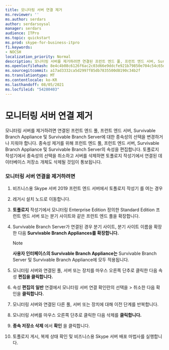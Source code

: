```yaml
---
title: 모니터링 서버 연결 제거
ms.reviewer: ''
ms.author: serdars
author: serdarsoysal
manager: serdars
audience: ITPro
ms.topic: quickstart
ms.prod: skype-for-business-itpro
f1.keywords:
- NOCSH
localization_priority: Normal
description: 모니터링 서버를 제거하려면 연결된 프런트 엔드 풀, 프런트 엔드 서버, Survivable Branch Appliance 및 Survivable Branch Server에 대한 종속성 변경 또는 선택을 취소해야 합니다. 종속성 제거를 위해 프런트 엔드 풀, 프런트 엔드 서버, Survivable Branch Appliance 및 Survivable Branch Server의 속성을 편집합니다. 토폴로지 작성기에서 종속성의 선택을 취소하고 서버를 삭제하면 토폴로지 작성기에서 연결된 데이터베이스 저장소 개체도 삭제될 것임이 통보됩니다.
ms.openlocfilehash: 8e4c4b08c6126f6ac2c03d66e9ddcfe921b79850e704c54c65d6951c1449aa9f
ms.sourcegitcommit: a17ad3332ca5d2997f85db7835500d8190c34b2f
ms.translationtype: MT
ms.contentlocale: ko-KR
ms.lasthandoff: 08/05/2021
ms.locfileid: "54280403"
---
```

# <a name="remove-the-monitoring-server-association"></a>모니터링 서버 연결 제거

모니터링 서버를 제거하려면 연결된 프런트 엔드 풀, 프런트 엔드 서버, Survivable Branch Appliance 및 Survivable Branch Server에 대한 종속성의 선택을 변경하거나 지워야 합니다. 종속성 제거를 위해 프런트 엔드 풀, 프런트 엔드 서버, Survivable Branch Appliance 및 Survivable Branch Server의 속성을 편집합니다. 토폴로지 작성기에서 종속성의 선택을 취소하고 서버를 삭제하면 토폴로지 작성기에서 연결된 데이터베이스 저장소 개체도 삭제될 것임이 통보됩니다.
  
### <a name="to-remove-the-monitoring-server-association"></a>모니터링 서버 연결을 제거하려면

1. 비즈니스용 Skype 서버 2019 프런트 엔드 서버에서 토폴로지 작성기 를 여는 경우
    
2. 레거시 설치 노드로 이동합니다.
    
3.   **토폴로지** 작성기에서 모니터링 Enterprise Edition 정의한 Standard Edition 프런트 엔드 서버 또는 분기 사이트와 같은 프런트 엔드 풀을 확장합니다.
    
4. Survivable Branch Server가 연결된 경우 분기 사이트, 분기 사이트 이름을 확장한 다음 **Survivable Branch Appliances를 확장합니다.**
    
    > [!NOTE]
    > **사용자 인터페이스의 Survivable Branch Appliance는** Survivable Branch Server 및 Survivable Branch Appliance에 모두 적용됩니다. 
  
5. 모니터링 서버와 연결된 풀, 서버 또는 장치를 마우스 오른쪽 단추로 클릭한 다음 속성 **편집을 클릭합니다.**
    
6. 속성 **편집의** **일반** 연결에서 모니터링 서버 연결 확인란의 선택을  >  취소한 다음 확인을 **클릭합니다.** 
    
7. 모니터링 서버와 연결된 다른 풀, 서버 또는 장치에 대해 이전 단계를 반복합니다.
    
8. 모니터링 서버를 마우스 오른쪽 단추로 클릭한 다음 삭제를 **클릭합니다.** 
    
9. **종속 저장소 삭제** 에서 **확인** 을 클릭합니다.
    
10. 토폴로지 게시, 복제 상태 확인 및 비즈니스용 Skype 서버 배포 마법사를 실행합니다. 
    

